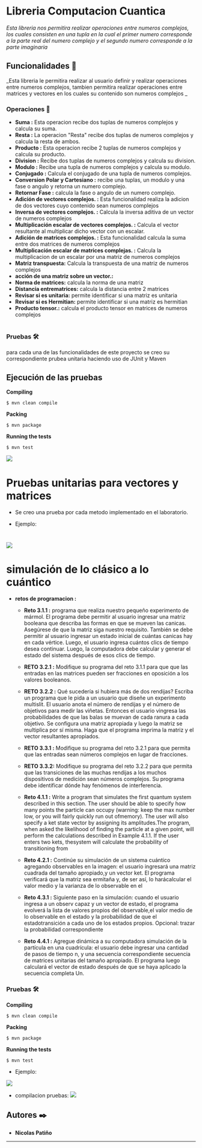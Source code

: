 # Libreria Computacion Cuantica

_Esta libreria nos permitira realizar operaciones entre numeros complejos, los cuales consisten
en una tupla en la cual el primer numero corresponde a la parte real del numero complejo
y el segundo numero corresponde a la parte imaginaria_

## Funcionalidades 🚀

_Esta libreria le permitira realizar al usuario definir y realizar operaciones
entre numeros complejos, tambien permitira realizar operaciones entre matrices 
y vectores en los cuales su contenido son numeros complejos _

### Operaciones 🔧

* **Suma :**     Esta operacion recibe dos tuplas de numeros complejos y calcula su suma. 
* **Resta :**    La operacion "Resta" recibe dos tuplas de numeros complejos y calcula la resta  de ambos.
* **Producto :** Esta operacion recibe 2 tuplas de numeros complejos y calcula su producto.
* **Division :** Recibe dos tuplas de numeros complejos y calcula su division.
* **Modulo  :**  Recibe una tupla de numeros complejos y calcula su modulo.
* **Conjugado :** Calcula el conjugado de una tupla de numeros complejos.
* **Conversion Polar y Cartesiano :** recibe una tuplas, un modulo y una fase o angulo y retorna un numero complejo.
* **Retornar Fase :** calcula la fase o angulo de un numero complejo.
* **Adición de vectores complejos. :** Esta funcionalidad realiza la adicion de dos vectores cuyo contenido sean numeros complejos
* **Inversa de vectores complejos. :** Calcula la inversa aditiva de un vector de numeros complejos
* **Multiplicación escalar de vectores complejos. :** Calcula el vector resultante al multiplicar dicho vector con un escalar.
* **Adición de matrices complejos. :** Esta funcionalidad calcula la suma entre dos matrices de numeros complejos
* **Multiplicación escalar de matrices complejas. :** Calcula la multiplicacion de un escalar por una matriz de numeros complejos
* **Matriz transpuesta:** Calcula la transpuesta de una matriz de numeros complejos
* **acción de una matriz sobre un vector.:** 
* **Norma de matrices:** calcula la norma de una matriz
* **Distancia entrematrices:** calcula la distancia entre 2 matrices
* **Revisar si es unitaria:** permite identificar si una matriz es unitaria
* **Revisar si es Hermitian:** permite identificar si una matriz es hermitian
* **Producto tensor.:** calcula el producto tensor en matrices de numeros complejos
#


### Pruebas 🛠️
para cada una de las funcionalidades de este proyecto se creo su correspondiente prubea unitaria haciendo uso
de JUnit y Maven

## Ejecución de las pruebas 

**Compiling**
```
$ mvn clean compile
```
**Packing**
```
$ mvn package
```
**Running the tests**
```
$ mvn test
```
![](src/resources/cmd.png)

# Pruebas unitarias para vectores y matrices

* Se creo una prueba por cada metodo implementado en el laboratorio. 

* Ejemplo:
#
![](src/resources/test.PNG)


 # simulación de lo clásico a lo cuántico
 * **retos de programacion :**
    * **Reto  3.1.1 :** 
programa que realiza nuestro pequeño experimento de mármol. El programa debe permitir al usuario ingresar una matriz booleana que describa las formas en que se mueven las canicas. Asegúrese de que la matriz siga nuestro requisito. También se debe permitir al usuario ingresar un estado inicial de cuántas canicas hay en cada vértice. Luego, el usuario ingresa cuántos clics de tiempo desea continuar. Luego, la computadora debe calcular y generar el estado del sistema después de esos clics de tiempo.
    * **RETO 3.2.1 :** Modifique su programa del reto 3.1.1 para que
         que las entradas en las matrices pueden ser fracciones en oposición a los valores booleanos.
     * **RETO 3.2.2 :** Qué sucedería si hubiera más de dos rendijas? Escriba un programa que le pida a un usuario que diseñe un                 experimento multislit. El usuario anota el número de rendijas y el número de objetivos para medir las viñetas. Entonces el               usuario vingresa las probabilidades de que las balas se muevan de cada ranura a cada objetivo. Se configura una matriz                   apropiada y luego la matriz se multiplica por sí misma. Haga que el programa imprima la matriz y el vector resultantes                   apropiados.

     * **RETO 3.3.1 :** Modifique su programa del reto 3.2.1 para que permita que las entradas sean números complejos en lugar de fracciones.
     * **RETO 3.3.2:**  Modifique su programa del reto 3.2.2 para que permita que las transiciones de las muchas rendijas a los muchos dispositivos de medición sean números complejos. Su programa debe identificar dónde hay fenómenos de interferencia.
     * **Reto  4.1.1 :** Write a program that simulates the first quantum system described in this section. The user should be able to  specify how many points the particle can occupy (warning: keep the max number low, or you will fairly quickly run out ofmemory). The user will also specify a ket state vector by assigning its amplitudes.The program, when asked the likelihood of finding the particle at a given point, will perform the calculations described in Example 4.1.1. If the user enters two kets, thesystem will calculate the probability of transitioning from
     * **Reto  4.2.1 :** Continúe su simulación de un sistema cuántico agregando observables en la imagen: el usuario ingresará una matriz cuadrada del tamaño apropiado,y un vector ket. El programa verificará que la matriz sea ermitaña y, de ser así, lo harácalcular el valor medio y la varianza de lo observable en el
     * **Reto  4.3.1 :** Siguiente paso en la simulación: cuando el usuario ingresa a un observ capaz y un vector de estado, el programa evolverá la lista de valores propios del observable,el valor medio de lo observable en el estado y la probabilidad de que el estadotransición a cada uno de los estados propios. Opcional: trazar la probabilidad correspondiente
     
     * **Reto  4.4.1 :** Agregue dinámica a su computadora simulación de la partícula en una cuadrícula: el usuario debe ingresar una cantidad de pasos de tiempo n, y una secuencia correspondiente secuencia de matrices unitarias del tamaño apropiado. El programa luego calculará el vector de estado después de que se haya aplicado la secuencia completa Un.
     
     
### Pruebas 🛠️    
**Compiling**
```
$ mvn clean compile
```
**Packing**
```
$ mvn package
```
**Running the tests**
```
$ mvn test
```

* Ejemplo:

![](src/resources/test2.PNG)
* compilacion pruebas:
![](src/resources/Capture.PNG)
 

## Autores ✒️

* **Nicolas Patiño** 




---
